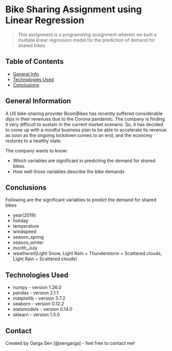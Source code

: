 # Bike Sharing Assignment using Linear Regression
> This assignment is a programming assignment wherein we  built a multiple linear regression model for the prediction of demand for shared bikes 


## Table of Contents
* [General Info](#general-information)
* [Technologies Used](#technologies-used)
* [Conclusions](#conclusions)




## General Information
A US bike-sharing provider BoomBikes has recently suffered considerable dips in their revenues due to the  Corona pandemic. The company is finding it very difficult to sustain in the current market scenario. So, it has decided to come up with a mindful business plan to be able to accelerate its revenue as soon as the ongoing lockdown comes to an end, and the economy restores to a healthy state.

The company wants to know:
- Which variables are significant in predicting the demand for shared bikes.
- How well those variables describe the bike demands 

## Conclusions
Following are the significant variables to predict the demand for shared bikes

- year(2019)
- holiday
- temperature
- windspeed
- season_spring
- season_winter 
- month_July
- weathersit(Light Snow, Light Rain + Thunderstorm + Scattered clouds, Light Rain + Scattered clouds)


## Technologies Used
- numpy - version 1.26.0
- pandas - version 2.1.1
- matplotlib - version 3.7.2
- seaborn - version 0.12.2
- statsmodels - version 0.14.0
- sklearn - version 1.3.0



## Contact
Created by Garga Sen [@sengarga] - feel free to contact me!

